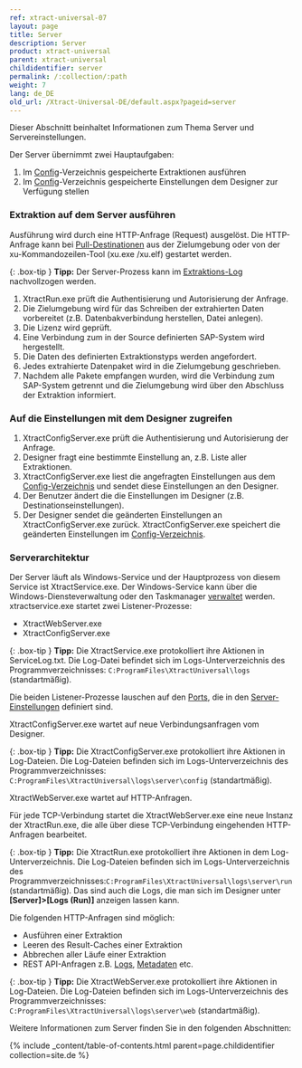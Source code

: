```yaml
---
ref: xtract-universal-07
layout: page
title: Server
description: Server
product: xtract-universal
parent: xtract-universal
childidentifier: server
permalink: /:collection/:path
weight: 7
lang: de_DE
old_url: /Xtract-Universal-DE/default.aspx?pageid=server
---
```


Dieser Abschnitt beinhaltet Informationen zum Thema Server und Servereinstellungen.

Der Server übernimmt zwei Hauptaufgaben:

1. Im [Config](./fortgeschrittene-techniken/backup-und-migration#konfigurationsdateien)-Verzeichnis gespeicherte Extraktionen ausführen 
2. Im [Config](./fortgeschrittene-techniken/backup-und-migration#konfigurationsdateien)-Verzeichnis gespeicherte Einstellungen dem Designer zur Verfügung stellen

### Extraktion auf dem Server ausführen

Ausführung wird durch eine HTTP-Anfrage (Request) ausgelöst. Die HTTP-Anfrage kann bei [Pull-Destinationen](./xu-destinationen#pull--und-push-destinationen) aus der Zielumgebung oder von der xu-Kommandozeilen-Tool (xu.exe /xu.elf) gestartet werden. 

{: .box-tip }
**Tipp:** Der Server-Prozess kann im [Extraktions-Log](./logging/log-zugriff-ueber-designer#extraktions-logs) nachvollzogen werden.

1. XtractRun.exe prüft die Authentisierung und Autorisierung der Anfrage. 
2. Die Zielumgebung wird für das Schreiben der extrahierten Daten vorbereitet (z.B. Datenbakverbindung herstellen, Datei anlegen).
3. Die Lizenz wird geprüft.
4. Eine Verbindung zum in der Source definierten SAP-System wird hergestellt.
5. Die Daten des definierten Extraktionstyps werden angefordert.
6. Jedes extrahierte Datenpaket wird in die Zielumgebung geschrieben.
7. Nachdem alle Pakete empfangen wurden, wird die Verbindung zum SAP-System getrennt und die Zielumgebung wird über den Abschluss der Extraktion informiert.


### Auf die Einstellungen mit dem Designer zugreifen

1. XtractConfigServer.exe prüft die Authentisierung und Autorisierung der Anfrage.
2. Designer fragt eine bestimmte Einstellung an, z.B. Liste aller Extraktionen. 
3. XtractConfigServer.exe liest die angefragten Einstellungen aus dem [Config-Verzeichnis](./fortgeschrittene-techniken/backup-und-migration#konfigurationsdateien) und sendet diese Einstellungen an den Designer.
4. Der Benutzer ändert die die Einstellungen im Designer (z.B. Destinationseinstellungen).
5. Der Designer sendet die geänderten Einstellungen an XtractConfigServer.exe zurück. XtractConfigServer.exe speichert die geänderten Einstellungen im [Config-Verzeichnis](./fortgeschrittene-techniken/backup-und-migration#konfigurationsdateien).


### Serverarchitektur

Der Server läuft als Windows-Service und der Hauptprozess von diesem Service ist XtractService.exe. Der Windows-Service kann über die Windows-Diensteverwaltung oder den Taskmanager [verwaltet](./server/server-starten) werden.
xtractservice.exe startet zwei Listener-Prozesse:
- XtractWebServer.exe
- XtractConfigServer.exe

{: .box-tip }
**Tipp:** Die XtractService.exe protokolliert ihre Aktionen in ServiceLog.txt. 
Die Log-Datei befindet sich im Logs-Unterverzeichnis des Programmverzeichnisses: `C:ProgramFiles\XtractUniversal\logs` (standartmäßig).


Die beiden Listener-Prozesse lauschen auf den [Ports](./server/ports), die in den [Server-Einstellungen](./server/server_einstellungen) definiert sind.

XtractConfigServer.exe wartet auf neue Verbindungsanfragen vom Designer. 

{: .box-tip }
**Tipp:** Die XtractConfigServer.exe protokolliert ihre Aktionen in Log-Dateien. 
Die Log-Dateien befinden sich im Logs-Unterverzeichnis des Programmverzeichnisses: `C:ProgramFiles\XtractUniversal\logs\server\config` (standartmäßig).

XtractWebServer.exe wartet auf HTTP-Anfragen. 

Für jede TCP-Verbindung startet die XtractWebServer.exe eine neue Instanz der XtractRun.exe, die alle über diese TCP-Verbindung eingehenden HTTP-Anfragen bearbeitet.

{: .box-tip }
**Tipp:** Die XtractRun.exe protokolliert ihre Aktionen in dem Log-Unterverzeichnis. 
Die Log-Dateien befinden sich im Logs-Unterverzeichnis des Programmverzeichnisses:`C:ProgramFiles\XtractUniversal\logs\server\run` (standartmäßig). 
Das sind auch die Logs, die man sich im Designer unter **[Server]>[Logs (Run)]** anzeigen lassen kann.

Die folgenden HTTP-Anfragen sind möglich:
- Ausführen einer Extraktion
- Leeren des Result-Caches einer Extraktion
- Abbrechen aller Läufe einer Extraktion
- REST API-Anfragen z.B. [Logs](./logging/log-zugriff-ueber-http), [Metadaten](./fortgeschrittene-techniken/metadaten-zugriff-ueber-http) etc.

{: .box-tip }
**Tipp:** Die XtractWebServer.exe protokolliert ihre Aktionen in Log-Dateien. 
Die Log-Dateien befinden sich im Logs-Unterverzeichnis des Programmverzeichnisses: `C:ProgramFiles\XtractUniversal\logs\server\web` (standartmäßig).

Weitere Informationen zum Server finden Sie in den folgenden Abschnitten:

{% include _content/table-of-contents.html parent=page.childidentifier collection=site.de %}
